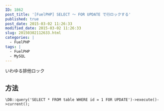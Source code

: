 ```yaml
---
ID: 1862
post_title: '[FuelPHP] SELECT ～ FOR UPDATE で行ロックする'
published: true
post_date: 2015-03-02 11:26:33
modified_date: 2015-03-02 11:26:33
slug: 20150302112633.html
categories: |
  - FuelPHP
tags: |
  - FuelPHP
  - MySQL
---
```

いわゆる排他ロック
<!--more-->
<h2>方法</h2>
<pre class="language-php"><code>\DB::query('SELECT * FROM table WHERE id = 1 FOR UPDATE')-&gt;execute()-&gt;current();</code></pre>